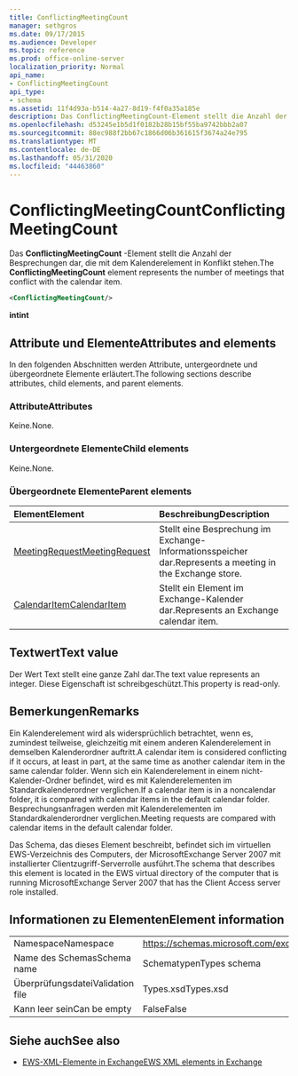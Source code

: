```yaml
---
title: ConflictingMeetingCount
manager: sethgros
ms.date: 09/17/2015
ms.audience: Developer
ms.topic: reference
ms.prod: office-online-server
localization_priority: Normal
api_name:
- ConflictingMeetingCount
api_type:
- schema
ms.assetid: 11f4d93a-b514-4a27-8d19-f4f0a35a185e
description: Das ConflictingMeetingCount-Element stellt die Anzahl der Besprechungen dar, die mit dem Kalenderelement in Konflikt stehen.
ms.openlocfilehash: d53245e1b5d1f0182b28b15bf55ba9742bbb2a07
ms.sourcegitcommit: 88ec988f2bb67c1866d06b361615f3674a24e795
ms.translationtype: MT
ms.contentlocale: de-DE
ms.lasthandoff: 05/31/2020
ms.locfileid: "44463860"
---
```

# <a name="conflictingmeetingcount"></a><span data-ttu-id="9b0f2-103">ConflictingMeetingCount</span><span class="sxs-lookup"><span data-stu-id="9b0f2-103">ConflictingMeetingCount</span></span>

<span data-ttu-id="9b0f2-104">Das **ConflictingMeetingCount** -Element stellt die Anzahl der Besprechungen dar, die mit dem Kalenderelement in Konflikt stehen.</span><span class="sxs-lookup"><span data-stu-id="9b0f2-104">The **ConflictingMeetingCount** element represents the number of meetings that conflict with the calendar item.</span></span> 
  
```xml
<ConflictingMeetingCount/>
```

 <span data-ttu-id="9b0f2-105">**int**</span><span class="sxs-lookup"><span data-stu-id="9b0f2-105">**int**</span></span>
## <a name="attributes-and-elements"></a><span data-ttu-id="9b0f2-106">Attribute und Elemente</span><span class="sxs-lookup"><span data-stu-id="9b0f2-106">Attributes and elements</span></span>

<span data-ttu-id="9b0f2-107">In den folgenden Abschnitten werden Attribute, untergeordnete und übergeordnete Elemente erläutert.</span><span class="sxs-lookup"><span data-stu-id="9b0f2-107">The following sections describe attributes, child elements, and parent elements.</span></span>
  
### <a name="attributes"></a><span data-ttu-id="9b0f2-108">Attribute</span><span class="sxs-lookup"><span data-stu-id="9b0f2-108">Attributes</span></span>

<span data-ttu-id="9b0f2-109">Keine.</span><span class="sxs-lookup"><span data-stu-id="9b0f2-109">None.</span></span>
  
### <a name="child-elements"></a><span data-ttu-id="9b0f2-110">Untergeordnete Elemente</span><span class="sxs-lookup"><span data-stu-id="9b0f2-110">Child elements</span></span>

<span data-ttu-id="9b0f2-111">Keine.</span><span class="sxs-lookup"><span data-stu-id="9b0f2-111">None.</span></span>
  
### <a name="parent-elements"></a><span data-ttu-id="9b0f2-112">Übergeordnete Elemente</span><span class="sxs-lookup"><span data-stu-id="9b0f2-112">Parent elements</span></span>

|<span data-ttu-id="9b0f2-113">**Element**</span><span class="sxs-lookup"><span data-stu-id="9b0f2-113">**Element**</span></span>|<span data-ttu-id="9b0f2-114">**Beschreibung**</span><span class="sxs-lookup"><span data-stu-id="9b0f2-114">**Description**</span></span>|
|:-----|:-----|
|[<span data-ttu-id="9b0f2-115">MeetingRequest</span><span class="sxs-lookup"><span data-stu-id="9b0f2-115">MeetingRequest</span></span>](meetingrequest.md) <br/> |<span data-ttu-id="9b0f2-116">Stellt eine Besprechung im Exchange-Informationsspeicher dar.</span><span class="sxs-lookup"><span data-stu-id="9b0f2-116">Represents a meeting in the Exchange store.</span></span>  <br/> |
|[<span data-ttu-id="9b0f2-117">CalendarItem</span><span class="sxs-lookup"><span data-stu-id="9b0f2-117">CalendarItem</span></span>](calendaritem.md) <br/> |<span data-ttu-id="9b0f2-118">Stellt ein Element im Exchange-Kalender dar.</span><span class="sxs-lookup"><span data-stu-id="9b0f2-118">Represents an Exchange calendar item.</span></span>  <br/> |
   
## <a name="text-value"></a><span data-ttu-id="9b0f2-119">Textwert</span><span class="sxs-lookup"><span data-stu-id="9b0f2-119">Text value</span></span>

<span data-ttu-id="9b0f2-120">Der Wert Text stellt eine ganze Zahl dar.</span><span class="sxs-lookup"><span data-stu-id="9b0f2-120">The text value represents an integer.</span></span> <span data-ttu-id="9b0f2-121">Diese Eigenschaft ist schreibgeschützt.</span><span class="sxs-lookup"><span data-stu-id="9b0f2-121">This property is read-only.</span></span>
  
## <a name="remarks"></a><span data-ttu-id="9b0f2-122">Bemerkungen</span><span class="sxs-lookup"><span data-stu-id="9b0f2-122">Remarks</span></span>

<span data-ttu-id="9b0f2-123">Ein Kalenderelement wird als widersprüchlich betrachtet, wenn es, zumindest teilweise, gleichzeitig mit einem anderen Kalenderelement in demselben Kalenderordner auftritt.</span><span class="sxs-lookup"><span data-stu-id="9b0f2-123">A calendar item is considered conflicting if it occurs, at least in part, at the same time as another calendar item in the same calendar folder.</span></span> <span data-ttu-id="9b0f2-124">Wenn sich ein Kalenderelement in einem nicht-Kalender-Ordner befindet, wird es mit Kalenderelementen im Standardkalenderordner verglichen.</span><span class="sxs-lookup"><span data-stu-id="9b0f2-124">If a calendar item is in a noncalendar folder, it is compared with calendar items in the default calendar folder.</span></span> <span data-ttu-id="9b0f2-125">Besprechungsanfragen werden mit Kalenderelementen im Standardkalenderordner verglichen.</span><span class="sxs-lookup"><span data-stu-id="9b0f2-125">Meeting requests are compared with calendar items in the default calendar folder.</span></span>
  
<span data-ttu-id="9b0f2-126">Das Schema, das dieses Element beschreibt, befindet sich im virtuellen EWS-Verzeichnis des Computers, der MicrosoftExchange Server 2007 mit installierter Clientzugriff-Serverrolle ausführt.</span><span class="sxs-lookup"><span data-stu-id="9b0f2-126">The schema that describes this element is located in the EWS virtual directory of the computer that is running MicrosoftExchange Server 2007 that has the Client Access server role installed.</span></span>
  
## <a name="element-information"></a><span data-ttu-id="9b0f2-127">Informationen zu Elementen</span><span class="sxs-lookup"><span data-stu-id="9b0f2-127">Element information</span></span>

|||
|:-----|:-----|
|<span data-ttu-id="9b0f2-128">Namespace</span><span class="sxs-lookup"><span data-stu-id="9b0f2-128">Namespace</span></span>  <br/> |https://schemas.microsoft.com/exchange/services/2006/types  <br/> |
|<span data-ttu-id="9b0f2-129">Name des Schemas</span><span class="sxs-lookup"><span data-stu-id="9b0f2-129">Schema name</span></span>  <br/> |<span data-ttu-id="9b0f2-130">Schematypen</span><span class="sxs-lookup"><span data-stu-id="9b0f2-130">Types schema</span></span>  <br/> |
|<span data-ttu-id="9b0f2-131">Überprüfungsdatei</span><span class="sxs-lookup"><span data-stu-id="9b0f2-131">Validation file</span></span>  <br/> |<span data-ttu-id="9b0f2-132">Types.xsd</span><span class="sxs-lookup"><span data-stu-id="9b0f2-132">Types.xsd</span></span>  <br/> |
|<span data-ttu-id="9b0f2-133">Kann leer sein</span><span class="sxs-lookup"><span data-stu-id="9b0f2-133">Can be empty</span></span>  <br/> |<span data-ttu-id="9b0f2-134">False</span><span class="sxs-lookup"><span data-stu-id="9b0f2-134">False</span></span>  <br/> |
   
## <a name="see-also"></a><span data-ttu-id="9b0f2-135">Siehe auch</span><span class="sxs-lookup"><span data-stu-id="9b0f2-135">See also</span></span>



- [<span data-ttu-id="9b0f2-136">EWS-XML-Elemente in Exchange</span><span class="sxs-lookup"><span data-stu-id="9b0f2-136">EWS XML elements in Exchange</span></span>](ews-xml-elements-in-exchange.md)

